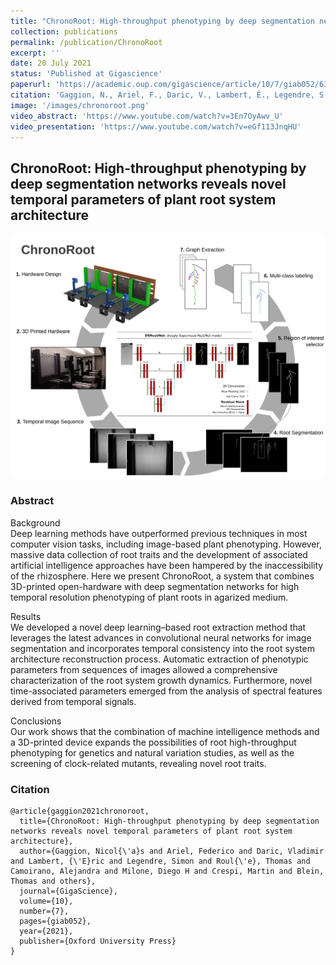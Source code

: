 ```yaml
---
title: "ChronoRoot: High-throughput phenotyping by deep segmentation networks reveals novel temporal parameters of plant root system architecture"
collection: publications
permalink: /publication/ChronoRoot
excerpt: ''
date: 20 July 2021
status: 'Published at Gigascience'
paperurl: 'https://academic.oup.com/gigascience/article/10/7/giab052/6324285'
citation: 'Gaggion, N., Ariel, F., Daric, V., Lambert, É., Legendre, S., Roulé, T., ... & Ferrante, E. (2021). ChronoRoot: High-throughput phenotyping by deep segmentation networks reveals novel temporal parameters of plant root system architecture. GigaScience, 10(7), giab052.'
image: '/images/chronoroot.png'
video_abstract: 'https://www.youtube.com/watch?v=3En7OyAwv_U'
video_presentation: 'https://www.youtube.com/watch?v=eGf113JnqHU'
---
```


## ChronoRoot: High-throughput phenotyping by deep segmentation networks reveals novel temporal parameters of plant root system architecture

<img src='/images/chronoroot.png'>

### Abstract

Background \
Deep learning methods have outperformed previous techniques in most computer vision tasks, including image-based plant phenotyping. However, massive data collection of root traits and the development of associated artificial intelligence approaches have been hampered by the inaccessibility of the rhizosphere. Here we present ChronoRoot, a system that combines 3D-printed open-hardware with deep segmentation networks for high temporal resolution phenotyping of plant roots in agarized medium.

Results \
We developed a novel deep learning–based root extraction method that leverages the latest advances in convolutional neural networks for image segmentation and incorporates temporal consistency into the root system architecture reconstruction process. Automatic extraction of phenotypic parameters from sequences of images allowed a comprehensive characterization of the root system growth dynamics. Furthermore, novel time-associated parameters emerged from the analysis of spectral features derived from temporal signals.

Conclusions \
Our work shows that the combination of machine intelligence methods and a 3D-printed device expands the possibilities of root high-throughput phenotyping for genetics and natural variation studies, as well as the screening of clock-related mutants, revealing novel root traits.

### Citation

````
@article{gaggion2021chronoroot,
  title={ChronoRoot: High-throughput phenotyping by deep segmentation networks reveals novel temporal parameters of plant root system architecture},
  author={Gaggion, Nicol{\'a}s and Ariel, Federico and Daric, Vladimir and Lambert, {\'E}ric and Legendre, Simon and Roul{\'e}, Thomas and Camoirano, Alejandra and Milone, Diego H and Crespi, Martin and Blein, Thomas and others},
  journal={GigaScience},
  volume={10},
  number={7},
  pages={giab052},
  year={2021},
  publisher={Oxford University Press}
}
````
